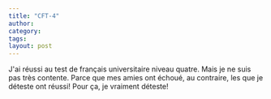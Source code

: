 ```yaml
---
title: "CFT-4"
author:
category: 
tags: 
layout: post
---
```

J'ai réussi au test de français universitaire niveau quatre. Mais je ne suis pas très contente. Parce que mes amies ont échoué, au contraire, les que je déteste ont réussi! Pour ça, je vraiment déteste! 

